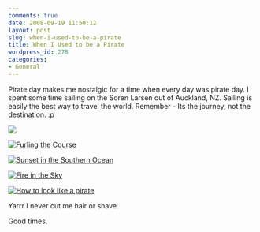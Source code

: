 ```yaml
---
comments: true
date: 2008-09-19 11:50:12
layout: post
slug: when-i-used-to-be-a-pirate
title: When I Used to be a Pirate
wordpress_id: 278
categories:
- General
---
```


Pirate day makes me nostalgic for a time when every day was pirate day. I spent some time sailing on the Soren Larsen out of Auckland, NZ. Sailing is easily the best way to travel the world. Remember - Its the journey, not the destination. :p

![](http://farm3.static.flickr.com/2201/2384383876_b859b6339f.jpg?v=0)

[![Furling the Course](http://trevoro.ca/blog/wp-content/uploads/2008/09/dsc_0485.jpg)](http://trevoro.ca/blog/wp-content/uploads/2008/09/dsc_0485.jpg)

[![Sunset in the Southern Ocean](http://trevoro.ca/blog/wp-content/uploads/2008/09/dscf0033.jpg)](http://trevoro.ca/blog/wp-content/uploads/2008/09/dscf0033.jpg)

[![Fire in the Sky](http://trevoro.ca/blog/wp-content/uploads/2008/09/dsc_0544.jpg)](http://trevoro.ca/blog/wp-content/uploads/2008/09/dsc_0544.jpg)

[![How to look like a pirate](http://trevoro.ca/blog/wp-content/uploads/2008/09/2423299273_4d3fef6294-271x300.jpg)](http://trevoro.ca/blog/wp-content/uploads/2008/09/2423299273_4d3fef6294.jpg)

Yarrr I never cut me hair or shave.

Good times.
